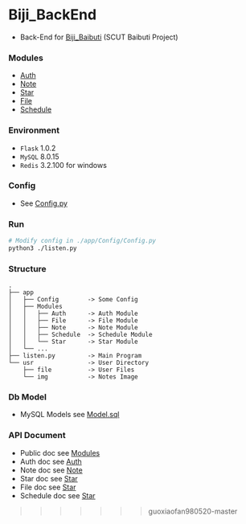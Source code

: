 # Biji_BackEnd
+ Back-End for [Biji_Baibuti](https://github.com/Aoi-hosizora/Biji_Baibuti) (SCUT Baibuti Project)

### Modules
+ [Auth](https://github.com/Aoi-hosizora/Biji_BackEnd/blob/master/app/Modules/Auth/readme.md)
+ [Note](https://github.com/Aoi-hosizora/Biji_BackEnd/blob/master/app/Modules/Note/readme.md)
+ [Star](https://github.com/Aoi-hosizora/Biji_BackEnd/blob/master/app/Modules/Star/readme.md)
+ [File](https://github.com/Aoi-hosizora/Biji_BackEnd/blob/master/app/Modules/File/readme.md)
+ [Schedule](https://github.com/Aoi-hosizora/Biji_BackEnd/blob/master/app/Modules/Schedule/readme.md)

### Environment
+ `Flask` 1.0.2
+ `MySQL` 8.0.15
+ `Redis` 3.2.100 for windows

### Config
+ See [Config.py](https://github.com/Aoi-hosizora/Biji_BackEnd/blob/master/app/Config/Config.py)

### Run

```bash
# Modify config in ./app/Config/Config.py
python3 ./listen.py
```

### Structure
```
.
├── app
│   ├── Config        -> Some Config
│   ├── Modules
│   │   ├── Auth      -> Auth Module
│   │   ├── File      -> File Module
│   │   ├── Note      -> Note Module
│   │   ├── Schedule  -> Schedule Module
│   │   └── Star      -> Star Module
│   └── ...
├── listen.py         -> Main Program
└── usr               -> User Directory
    ├── file          -> User Files
    └── img           -> Notes Image
```

### Db Model
+ MySQL Models see [Model.sql](https://github.com/Aoi-hosizora/Biji_BackEnd/blob/master/app/Database/Model.sql)

### API Document
+ Public doc see [Modules](https://github.com/Aoi-hosizora/Biji_BackEnd/blob/master/app/Modules/readme.md)
+ Auth doc see [Auth](https://github.com/Aoi-hosizora/Biji_BackEnd/blob/master/app/Modules/Auth/readme.md)
+ Note doc see [Note](https://github.com/Aoi-hosizora/Biji_BackEnd/blob/master/app/Modules/Note/readme.md)
+ Star doc see [Star](https://github.com/Aoi-hosizora/Biji_BackEnd/blob/master/app/Modules/Star/readme.md)
+ File doc see [Star](https://github.com/Aoi-hosizora/Biji_BackEnd/blob/master/app/Modules/File/readme.md)
+ Schedule doc see [Star](https://github.com/Aoi-hosizora/Biji_BackEnd/blob/master/app/Modules/Schedule/readme.md)
>>>>>>> guoxiaofan980520-master
